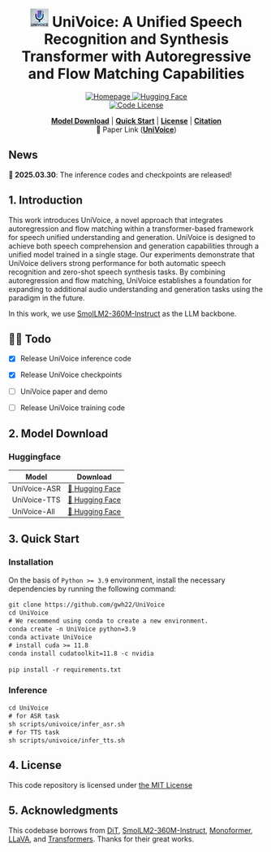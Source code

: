 
<!-- markdownlint-disable first-line-h1 -->
<!-- markdownlint-disable html -->
<!-- markdownlint-disable no-duplicate-header -->

<div align="center">
<h1> <img src="assests/univoice.webp" height="36" width="36"> UniVoice: A Unified Speech Recognition and Synthesis Transformer with Autoregressive and Flow Matching Capabilities</h1>

</div>



<div align="center">

  <a href="https://huggingface.co/guanwenhao/UniVoice" target="_blank">
    <img alt="Homepage" src="https://img.shields.io/badge/📃  Project%20Page-UniVoice-ffc107?color=ffc107&logoColor=white" />
  </a>
  </a>
  <a href="https://huggingface.co/guanwenhao/UniVoice" target="_blank">
    <img alt="Hugging Face" src="https://img.shields.io/badge/%F0%9F%A4%97%20Hugging%20Face-UniVoice-ffc107?color=ffc107&logoColor=white" />
  </a>

</div>
<div align="center">
  <a href="LICENSE-CODE">
    <img alt="Code License" src="https://img.shields.io/badge/Code_License-MIT-f5de53?&color=f5de53">
  </a>
</div>


<p align="center">
  <a href="#2-model-download"><b>Model Download</b></a> |
  <a href="#3-quick-start"><b>Quick Start</b></a> |
  <a href="#4-license"><b>License</b></a> |
  <a href="#5-citation"><b> Citation</b></a> <br>
  📄 Paper Link (<a href="https://arxiv.org/abs/"><b>UniVoice</b></a>)
</p>


## News

**🚀 2025.03.30**: The inference codes and checkpoints are released!



## 1. Introduction

This work introduces UniVoice, a novel approach that integrates autoregression and flow matching within a transformer-based framework for speech unified understanding and generation. 
UniVoice is designed to achieve both speech comprehension and generation capabilities through a unified model trained in a single stage. Our experiments demonstrate that UniVoice 
delivers strong performance for both automatic speech recognition and zero-shot speech synthesis tasks. By combining autoregression and flow matching, UniVoice establishes a foundation
for expanding to additional audio understanding and generation tasks using the paradigm in the future.

In this work, we use [SmolLM2-360M-Instruct](https://huggingface.co/HuggingFaceTB/SmolLM2-360M-Instruct) as the LLM backbone.


## 👨‍💻 Todo
- [x] Release UniVoice inference code 
- [x] Release UniVoice checkpoints
- [ ] UniVoice paper and demo
- [ ] Release UniVoice training code



## 2. Model Download

### Huggingface

| Model                  | Download                                                                    |
|----------------------|-----------------------------------------------------------------------------|
| UniVoice-ASR | [🤗 Hugging Face](https://huggingface.co/guanwenhao/UniVoice/tree/main/univoice_asr) |
| UniVoice-TTS | [🤗 Hugging Face](https://huggingface.co/guanwenhao/UniVoice/tree/main/univoice_tts) |
| UniVoice-All | [🤗 Hugging Face](https://huggingface.co/guanwenhao/UniVoice/tree/main/univoice_all) |



## 3. Quick Start
### Installation

On the basis of `Python >= 3.9` environment, install the necessary dependencies by running the following command:

```shell
git clone https://github.com/gwh22/UniVoice
cd UniVoice
# We recommend using conda to create a new environment.
conda create -n UniVoice python=3.9
conda activate UniVoice
# install cuda >= 11.8
conda install cudatoolkit=11.8 -c nvidia

pip install -r requirements.txt
```

### Inference
```shell
cd UniVoice
# for ASR task
sh scripts/univoice/infer_asr.sh
# for TTS task
sh scripts/univoice/infer_tts.sh
```


## 4. License

This code repository is licensed under [the MIT License](https://github.com/gwh22/UniVoice/blob/main/LICENSE)

<!-- ## 5. Citation

```bibtex

``` -->

## 5. Acknowledgments

This codebase borrows from [DiT](https://github.com/facebookresearch/DiT), [SmolLM2-360M-Instruct](https://huggingface.co/HuggingFaceTB/SmolLM2-360M-Instruct), [Monoformer](https://github.com/MonoFormer/MonoFormer), [LLaVA](https://github.com/haotian-liu/LLaVA), and [Transformers](https://github.com/huggingface/transformers). Thanks for their great works.



